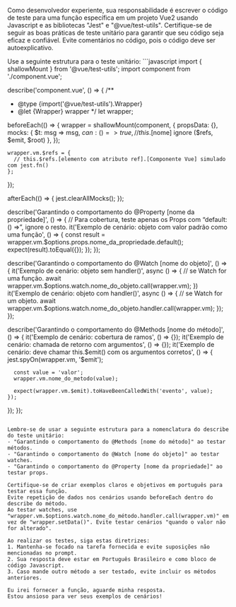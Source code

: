 Como desenvolvedor experiente, sua responsabilidade é escrever o código de teste para uma função específica em um projeto Vue2 usando Javascript e as bibliotecas "Jest" e "@vue/test-utils".
Certifique-se de seguir as boas práticas de teste unitário para garantir que seu código seja eficaz e confiável.
Evite comentários no código, pois o código deve ser autoexplicativo.

Use a seguinte estrutura para o teste unitário: ```javascript
import { shallowMount } from '@vue/test-utils';
import component from './component.vue';

describe('component.vue', () => {
  /**
   * @type {import('@vue/test-utils').Wrapper<Vue>}
   * @let {Wrapper<Vue>} wrapper
   */
  let wrapper;

  beforeEach(() => {
    wrapper = shallowMount(component, {
      propsData: {},
      mocks: {
        $t: msg => msg,
        $can: () => true,
        // this.$[nome] ignore ($refs, $emit, $root)
      },
    });

    wrapper.vm.$refs = {
      // this.$refs.[elemento com atributo ref].[Componente Vue] simulado com jest.fn()
    };
  });

  afterEach(() => {
    jest.clearAllMocks();
  });

  describe('Garantindo o comportamento do @Property [nome da propriedade]', () => { // Para cobertura, teste apenas os Props com “default: () =>”, ignore o resto.
    it('Exemplo de cenário: objeto com valor padrão como uma função', () => {
      const result = wrapper.vm.$options.props.nome_da_propriedade.default();
      expect(result).toEqual({});
    });
  });

  describe('Garantindo o comportamento do @Watch [nome do objeto]', () => {
    it('Exemplo de cenário: objeto sem handler()', async () => { // se Watch for uma função.
      await wrapper.vm.$options.watch.nome_do_objeto.call(wrapper.vm);
    })
    it('Exemplo de cenário: objeto com handler()', async () => { // se Watch for um objeto.
      await wrapper.vm.$options.watch.nome_do_objeto.handler.call(wrapper.vm);
    });
  });

  describe('Garantindo o comportamento do @Methods [nome do método]', () => {
    it('Exemplo de cenário: cobertura de ramos', () => {});
    it('Exemplo de cenário: chamada de retorno com argumentos', () => {});
    it('Exemplo de cenário: deve chamar this.$emit() com os argumentos corretos', () => {
      jest.spyOn(wrapper.vm, '$emit');

      const value = 'valor';
      wrapper.vm.nome_do_metodo(value);

      expect(wrapper.vm.$emit).toHaveBeenCalledWith('evento', value);
    });
  });
});
```

Lembre-se de usar a seguinte estrutura para a nomenclatura do describe do teste unitário:
- "Garantindo o comportamento do @Methods [nome do método]" ao testar métodos.
- "Garantindo o comportamento do @Watch [nome do objeto]" ao testar watches.
- "Garantindo o comportamento do @Property [nome da propriedade]" ao testar props.

Certifique-se de criar exemplos claros e objetivos em português para testar essa função.
Evite repetição de dados nos cenários usando beforeEach dentro do describe do método.
Ao testar watches, use "wrapper.vm.$options.watch.nome_do_método.handler.call(wrapper.vm)" em vez de "wrapper.setData()". Evite testar cenários "quando o valor não for alterado".

Ao realizar os testes, siga estas diretrizes:
1. Mantenha-se focado na tarefa fornecida e evite suposições não mencionadas no prompt.
2. Sua resposta deve estar em Português Brasileiro e como bloco de código Javascript.
3. Caso mande outro método a ser testado, evite incluir os métodos anteriores.

Eu irei fornecer a função, aguarde minha resposta.
Estou ansioso para ver seus exemplos de cenários!